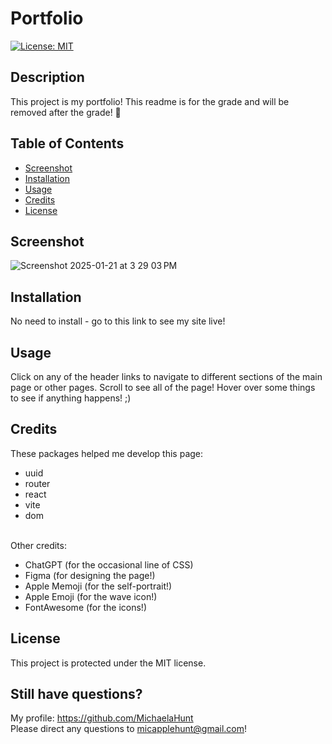 # Portfolio
[![License: MIT](https://img.shields.io/badge/License-MIT-yellow.svg)](https://opensource.org/licenses/MIT)

## Description

This project is my portfolio! This readme is for the grade and will be removed after the grade! 🤣

## Table of Contents


- [Screenshot](#screenshot)
- [Installation](#installation)
- [Usage](#usage)
- [Credits](#credits)  
- [License](#license)

## Screenshot

![Screenshot 2025-01-21 at 3 29 03 PM](https://github.com/user-attachments/assets/851bfee7-d6a9-4221-a700-03f5f224148f)

## Installation

No need to install - go to this link to see my site live!

## Usage

Click on any of the header links to navigate to different sections of the main page or other pages. Scroll to see all of the page! Hover over some things to see if anything happens! ;)

## Credits

These packages helped me develop this page:
- uuid
- router
- react
- vite
- dom
<br>
Other credits:
<br>

- ChatGPT (for the occasional line of CSS)
- Figma (for designing the page!)
- Apple Memoji (for the self-portrait!)
- Apple Emoji (for the wave icon!)
- FontAwesome (for the icons!)

## License

This project is protected under the MIT license.

## Still have questions? 

My profile: https://github.com/MichaelaHunt  
Please direct any questions to micapplehunt@gmail.com!
